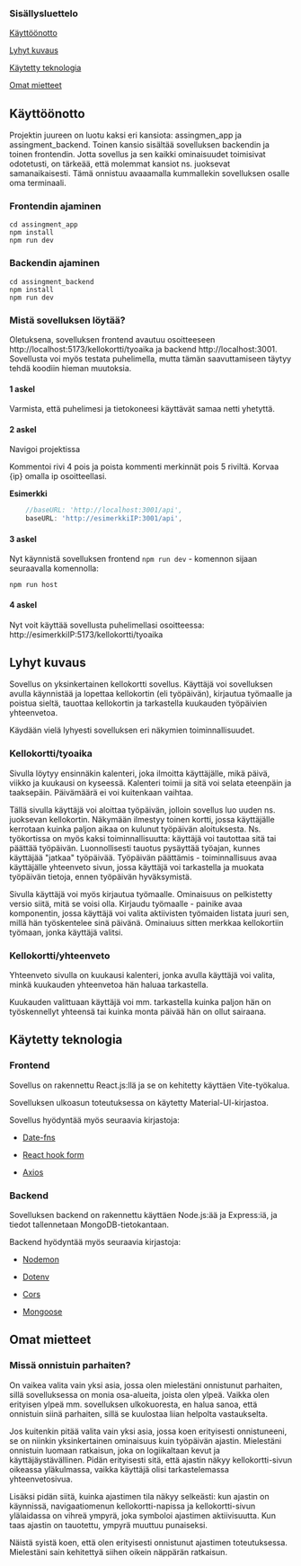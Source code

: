 ### Sisällysluettelo
[Käyttöönotto](#Käyttöönotto)

[Lyhyt kuvaus](#Lyhyt-Kuvaus)

[Käytetty teknologia](#Käytetty-teknologia)

[Omat mietteet](#Omat-mietteet)

## Käyttöönotto

Projektin juureen on luotu kaksi eri kansiota: assingmen_app ja assingment_backend. Toinen kansio sisältää sovelluksen backendin ja toinen frontendin. Jotta sovellus ja sen kaikki ominaisuudet toimisivat odotetusti, on tärkeää, että molemmat kansiot ns. juoksevat samanaikaisesti.
Tämä onnistuu avaaamalla kummallekin sovelluksen osalle oma terminaali.  

### Frontendin ajaminen
```node
cd assingment_app
npm install
npm run dev
```

### Backendin ajaminen
```node
cd assingment_backend
npm install
npm run dev
```

### Mistä sovelluksen löytää?

Oletuksena, sovelluksen frontend avautuu osoitteeseen http://localhost:5173/kellokortti/tyoaika ja backend http://localhost:3001. Sovellusta voi myös testata puhelimella, mutta tämän saavuttamiseen 
täytyy tehdä koodiin hieman muutoksia. 

#### 1 askel

Varmista, että puhelimesi ja tietokoneesi käyttävät samaa netti yhetyttä. 

#### 2 askel

Navigoi projektissa 

Kommentoi rivi 4 pois ja poista kommenti merkinnät pois 5 riviltä. Korvaa {ip} omalla ip osoitteellasi. 

**Esimerkki**

```javascript
    //baseURL: 'http://localhost:3001/api',
    baseURL: 'http://esimerkkiIP:3001/api',
```

#### 3 askel

Nyt käynnistä sovelluksen frontend ```npm run dev``` - komennon sijaan seuraavalla komennolla:

```node
npm run host
```

#### 4 askel

Nyt voit käyttää sovellusta puhelimellasi osoitteessa:  http://esimerkkiIP:5173/kellokortti/tyoaika


## Lyhyt kuvaus

Sovellus on yksinkertainen kellokortti sovellus. Käyttäjä voi sovelluksen avulla käynnistää ja lopettaa kellokortin (eli työpäivän), kirjautua työmaalle ja poistua sieltä, 
tauottaa kellokortin ja tarkastella kuukauden työpäivien yhteenvetoa. 

Käydään vielä lyhyesti sovelluksen eri näkymien toiminnallisuudet. 

### Kellokortti/tyoaika

Sivulla löytyy ensinnäkin kalenteri, joka ilmoitta käyttäjälle, mikä päivä, viikko ja kuukausi on kyseessä. Kalenteri toimii ja sitä voi selata eteenpäin ja taaksepäin. Päivämäärä ei voi
kuitenkaan vaihtaa. 

Tällä sivulla käyttäjä voi aloittaa työpäivän, jolloin sovellus luo uuden ns. juoksevan kellokortin. Näkymään ilmestyy toinen kortti, jossa käyttäjälle kerrotaan
kuinka paljon aikaa on kulunut työpäivän aloituksesta. Ns. työkortissa on myös kaksi toiminnallisuutta: käyttäjä voi tautottaa sitä tai päättää työpäivän. Luonnollisesti 
tauotus pysäyttää työajan, kunnes käyttäjää "jatkaa" työpäivää. Työpäivän päättämis - toiminnallisuus avaa käyttäjälle yhteenveto sivun, jossa käyttäjä voi tarkastella ja muokata työpäivän tietoja, ennen työpäivän hyväksymistä.

Sivulla käyttäjä voi myös kirjautua työmaalle. Ominaisuus on pelkistetty versio siitä, mitä se voisi olla. Kirjaudu työmaalle - painike avaa komponentin, jossa käyttäjä voi valita
aktiivisten työmaiden listata juuri sen, millä hän työskentelee sinä päivänä. Ominaiuus sitten merkkaa kellokortiin työmaan, jonka käyttäjä valitsi. 

### Kellokortti/yhteenveto

Yhteenveto sivulla on kuukausi kalenteri, jonka avulla käyttäjä voi valita, minkä kuukauden yhteenvetoa hän haluaa tarkastella. 

Kuukauden valittuaan käyttäjä voi mm. tarkastella kuinka paljon hän on työskennellyt yhteensä tai kuinka monta päivää 
hän on ollut sairaana. 

## Käytetty teknologia

### Frontend

Sovellus on rakennettu React.js:llä ja se on kehitetty käyttäen Vite-työkalua.

Sovelluksen ulkoasun toteutuksessa on käytetty Material-UI-kirjastoa.

Sovellus hyödyntää myös seuraavia kirjastoja:

* [Date-fns](https://date-fns.org/)

* [React hook form](https://react-hook-form.com/)

* [Axios](https://axios-http.com/docs/intro)

### Backend

Sovelluksen backend on rakennettu käyttäen Node.js:ää ja Express:iä, ja tiedot tallennetaan MongoDB-tietokantaan.

Backend hyödyntää myös seuraavia kirjastoja: 

- [Nodemon](https://nodemon.io/)

- [Dotenv](https://www.npmjs.com/package/dotenv)

- [Cors](https://www.npmjs.com/package/cors)

- [Mongoose](https://mongoosejs.com/)


## Omat mietteet

### Missä onnistuin parhaiten?

On vaikea valita vain yksi asia, jossa olen mielestäni onnistunut parhaiten, sillä sovelluksessa on monia osa-alueita, 
joista olen ylpeä. Vaikka olen erityisen ylpeä mm. sovelluksen ulkokuoresta, en halua sanoa, että onnistuin siinä parhaiten, sillä se kuulostaa
liian helpolta vastaukselta.

Jos kuitenkin pitää valita vain yksi asia, jossa koen erityisesti onnistuneeni, se on niinkin yksinkertainen ominaisuus kuin työpäivän ajastin. 
Mielestäni onnistuin luomaan ratkaisun, joka on logiikaltaan kevut ja käyttäjäystävällinen. 
Pidän erityisesti sitä, että ajastin näkyy kellokortti-sivun oikeassa yläkulmassa, vaikka käyttäjä olisi tarkastelemassa yhteenvetosivua.

Lisäksi pidän siitä, kuinka ajastimen tila näkyy selkeästi: kun ajastin on käynnissä, navigaatiomenun kellokortti-napissa ja kellokortti-sivun 
ylälaidassa on vihreä ympyrä, joka symboloi ajastimen aktiivisuutta. Kun taas ajastin on tauotettu, ympyrä muuttuu punaiseksi.

Näistä syistä koen, että olen erityisesti onnistunut ajastimen toteutuksessa.  Mielestäni sain kehitettyä siihen oikein näppärän ratkaisun. 
